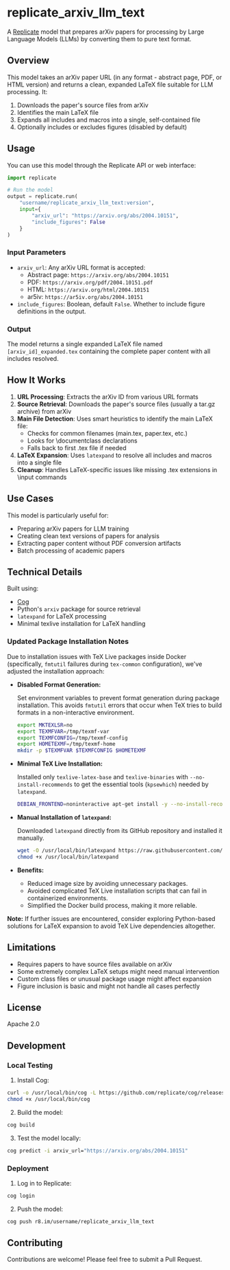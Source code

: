 # replicate_arxiv_llm_text

A [Replicate](https://replicate.com) model that prepares arXiv papers for processing by Large Language Models (LLMs) by converting them to pure text format.

## Overview

This model takes an arXiv paper URL (in any format - abstract page, PDF, or HTML version) and returns a clean, expanded LaTeX file suitable for LLM processing. It:

1. Downloads the paper's source files from arXiv
2. Identifies the main LaTeX file
3. Expands all includes and macros into a single, self-contained file
4. Optionally includes or excludes figures (disabled by default)

## Usage

You can use this model through the Replicate API or web interface:

```python
import replicate

# Run the model
output = replicate.run(
    "username/replicate_arxiv_llm_text:version",
    input={
        "arxiv_url": "https://arxiv.org/abs/2004.10151",
        "include_figures": False
    }
)
```

### Input Parameters

- `arxiv_url`: Any arXiv URL format is accepted:
  - Abstract page: `https://arxiv.org/abs/2004.10151`
  - PDF: `https://arxiv.org/pdf/2004.10151.pdf`
  - HTML: `https://arxiv.org/html/2004.10151`
  - ar5iv: `https://ar5iv.org/abs/2004.10151`
- `include_figures`: Boolean, default `False`. Whether to include figure definitions in the output.

### Output

The model returns a single expanded LaTeX file named `[arxiv_id]_expanded.tex` containing the complete paper content with all includes resolved.

## How It Works

1. **URL Processing**: Extracts the arXiv ID from various URL formats
2. **Source Retrieval**: Downloads the paper's source files (usually a tar.gz archive) from arXiv
3. **Main File Detection**: Uses smart heuristics to identify the main LaTeX file:
   - Checks for common filenames (main.tex, paper.tex, etc.)
   - Looks for \documentclass declarations
   - Falls back to first .tex file if needed
4. **LaTeX Expansion**: Uses `latexpand` to resolve all includes and macros into a single file
5. **Cleanup**: Handles LaTeX-specific issues like missing .tex extensions in \input commands

## Use Cases

This model is particularly useful for:
- Preparing arXiv papers for LLM training
- Creating clean text versions of papers for analysis
- Extracting paper content without PDF conversion artifacts
- Batch processing of academic papers

## Technical Details

Built using:
- [Cog](https://github.com/replicate/cog)
- Python's `arxiv` package for source retrieval
- `latexpand` for LaTeX processing
- Minimal texlive installation for LaTeX handling

### Updated Package Installation Notes

Due to installation issues with TeX Live packages inside Docker (specifically, `fmtutil` failures during `tex-common` configuration), we've adjusted the installation approach:

- **Disabled Format Generation:**

  Set environment variables to prevent format generation during package installation. This avoids `fmtutil` errors that occur when TeX tries to build formats in a non-interactive environment.

  ```bash
  export MKTEXLSR=no
  export TEXMFVAR=/tmp/texmf-var
  export TEXMFCONFIG=/tmp/texmf-config
  export HOMETEXMF=/tmp/texmf-home
  mkdir -p $TEXMFVAR $TEXMFCONFIG $HOMETEXMF
  ```

- **Minimal TeX Live Installation:**

  Installed only `texlive-latex-base` and `texlive-binaries` with `--no-install-recommends` to get the essential tools (`kpsewhich`) needed by `latexpand`.

  ```bash
  DEBIAN_FRONTEND=noninteractive apt-get install -y --no-install-recommends wget perl texlive-latex-base texlive-binaries
  ```

- **Manual Installation of `latexpand`:**

  Downloaded `latexpand` directly from its GitHub repository and installed it manually.

  ```bash
  wget -O /usr/local/bin/latexpand https://raw.githubusercontent.com/latex3/latex3/master/tools/latexpand/latexpand
  chmod +x /usr/local/bin/latexpand
  ```

- **Benefits:**
  - Reduced image size by avoiding unnecessary packages.
  - Avoided complicated TeX Live installation scripts that can fail in containerized environments.
  - Simplified the Docker build process, making it more reliable.

**Note:** If further issues are encountered, consider exploring Python-based solutions for LaTeX expansion to avoid TeX Live dependencies altogether.

## Limitations

- Requires papers to have source files available on arXiv
- Some extremely complex LaTeX setups might need manual intervention
- Custom class files or unusual package usage might affect expansion
- Figure inclusion is basic and might not handle all cases perfectly

## License

Apache 2.0

## Development

### Local Testing

1. Install Cog:
```bash
curl -o /usr/local/bin/cog -L https://github.com/replicate/cog/releases/latest/download/cog_`uname -s`_`uname -m`
chmod +x /usr/local/bin/cog
```

2. Build the model:
```bash
cog build
```

3. Test the model locally:
```bash
cog predict -i arxiv_url="https://arxiv.org/abs/2004.10151"
```

### Deployment

1. Log in to Replicate:
```bash
cog login
```

2. Push the model:
```bash
cog push r8.im/username/replicate_arxiv_llm_text
```

## Contributing

Contributions are welcome! Please feel free to submit a Pull Request.
